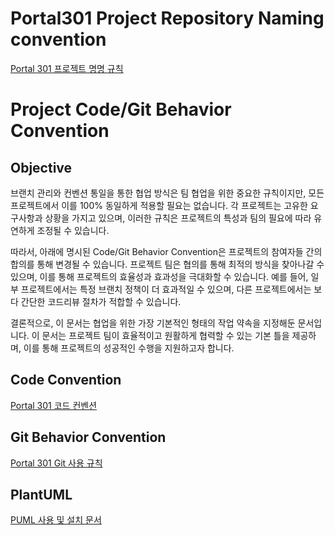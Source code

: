 # Portal301 Project Repository Naming convention
[Portal 301 프로젝트 명명 규칙](https://github.com/portal301/NOTICE-Portal-Project-Conventions/blob/main/Portal301%20Project%20Repository%20Naming%20convention.md)
<br>

# Project Code/Git Behavior Convention

## Objective
브랜치 관리와 컨벤션 통일을 통한 협업 방식은 팀 협업을 위한 중요한 규칙이지만, 모든 프로젝트에서 이를 100% 동일하게 적용할 필요는 없습니다. 각 프로젝트는 고유한 요구사항과 상황을 가지고 있으며, 이러한 규칙은 프로젝트의 특성과 팀의 필요에 따라 유연하게 조정될 수 있습니다.

따라서, 아래에 명시된 Code/Git Behavior Convention은 프로젝트의 참여자들 간의 합의를 통해 변경될 수 있습니다. 프로젝트 팀은 협의를 통해 최적의 방식을 찾아나갈 수 있으며, 이를 통해 프로젝트의 효율성과 효과성을 극대화할 수 있습니다. 예를 들어, 일부 프로젝트에서는 특정 브랜치 정책이 더 효과적일 수 있으며, 다른 프로젝트에서는 보다 간단한 코드리뷰 절차가 적합할 수 있습니다.

결론적으로, 이 문서는 협업을 위한 가장 기본적인 형태의 작업 약속을 지정해둔 문서입니다. 이 문서는 프로젝트 팀이 효율적이고 원활하게 협력할 수 있는 기본 틀을 제공하며, 이를 통해 프로젝트의 성공적인 수행을 지원하고자 합니다.

## Code Convention
[Portal 301 코드 컨벤션](https://github.com/portal301/NOTICE-Portal-Project-Conventions/blob/main/Code%20Convention.md)

## Git Behavior Convention
[Portal 301 Git 사용 규칙](https://github.com/portal301/NOTICE-Portal-Project-Conventions/blob/main/Git/Git%20Behavior%20Convention.md)

## PlantUML
[PUML 사용 및 설치 문서](https://github.com/portal301/NOTICE-Portal-Project-Conventions/blob/main/PlantUML/PlantUML.md)
